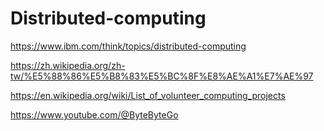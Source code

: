 # Distributed-computing
https://www.ibm.com/think/topics/distributed-computing

https://zh.wikipedia.org/zh-tw/%E5%88%86%E5%B8%83%E5%BC%8F%E8%AE%A1%E7%AE%97

https://en.wikipedia.org/wiki/List_of_volunteer_computing_projects

https://www.youtube.com/@ByteByteGo
